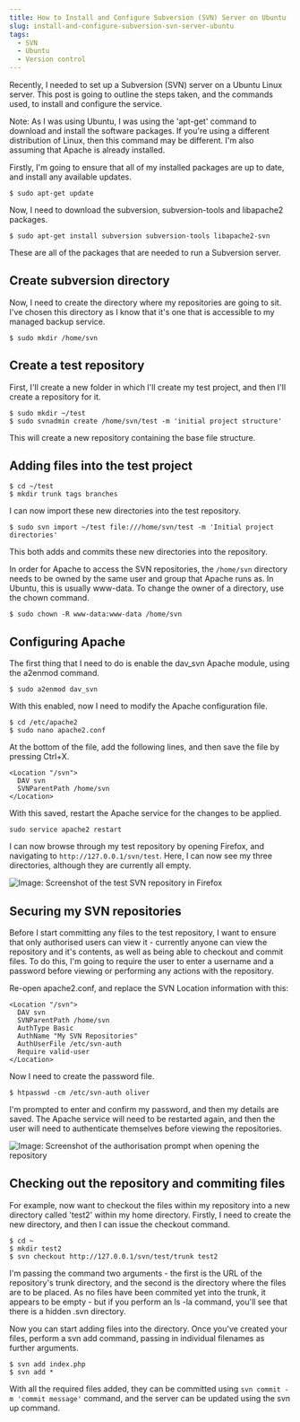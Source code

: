 ```yaml
---
title: How to Install and Configure Subversion (SVN) Server on Ubuntu
slug: install-and-configure-subversion-svn-server-ubuntu
tags:
  - SVN
  - Ubuntu
  - Version control
---
```

Recently, I needed to set up a Subversion (SVN) server on a Ubuntu Linux server. This post is going to outline the steps taken, and the commands used, to install and configure the service.

Note: As I was using Ubuntu, I was using the 'apt-get' command to download and install the software packages. If you're using a different distribution of Linux, then this command may be different. I'm also assuming that Apache is already installed.

Firstly, I'm going to ensure that all of my installed packages are up to date, and install any available updates.

    $ sudo apt-get update

Now, I need to download the subversion, subversion-tools and libapache2 packages.

    $ sudo apt-get install subversion subversion-tools libapache2-svn

These are all of the packages that are needed to run a Subversion server.

## Create subversion directory

Now, I need to create the directory where my repositories are going to sit. I've chosen this directory as I know that it's one that is accessible to my managed backup service.

    $ sudo mkdir /home/svn

## Create a test repository

First, I'll create a new folder in which I'll create my test project, and then I'll create a repository for it.

    $ sudo mkdir ~/test
    $ sudo svnadmin create /home/svn/test -m 'initial project structure'

This will create a new repository containing the base file structure.

## Adding files into the test project

    $ cd ~/test 
    $ mkdir trunk tags branches

I can now import these new directories into the test repository.

    $ sudo svn import ~/test file:///home/svn/test -m 'Initial project directories'

This both adds and commits these new directories into the repository.

In order for Apache to access the SVN repositories, the `/home/svn` directory needs to be owned by the same user and group that Apache runs as. In Ubuntu, this is usually www-data. To change the owner of a directory, use the chown command.

    $ sudo chown -R www-data:www-data /home/svn

## Configuring Apache

The first thing that I need to do is enable the dav_svn Apache module, using the a2enmod command.

    $ sudo a2enmod dav_svn

With this enabled, now I need to modify the Apache configuration file.

    $ cd /etc/apache2
    $ sudo nano apache2.conf

At the bottom of the file, add the following lines, and then save the file by pressing Ctrl+X.

~~~
<Location "/svn">
  DAV svn
  SVNParentPath /home/svn
</Location>
~~~

With this saved, restart the Apache service for the changes to be applied.

    sudo service apache2 restart

I can now browse through my test repository by opening Firefox, and navigating to `http://127.0.0.1/svn/test`. Here, I can now see my three directories, although they are currently all empty.

<img class="imagecache-blog imagecache image-caption caption" title="Viewing the test repository in Firefox" src="http://oliverdavies.co.uk/sites/default/files/imagecache/blog/images/blog/how-install-and-configure-subversion-svn-server-ubuntu/viewing-test-repository-firefox.png" alt="Image: Screenshot of the test SVN repository in Firefox">

## Securing my SVN repositories

Before I start committing any files to the test repository, I want to ensure that only authorised users can view it - currently anyone can view the repository and it's contents, as well as being able to checkout and commit files. To do this, I'm going to require the user to enter a username and a password before viewing or performing any actions with the repository.

Re-open apache2.conf, and replace the SVN Location information with this:

~~~~
<Location "/svn">
  DAV svn
  SVNParentPath /home/svn
  AuthType Basic
  AuthName "My SVN Repositories"
  AuthUserFile /etc/svn-auth
  Require valid-user
</Location>
~~~~

Now I need to create the password file.

    $ htpasswd -cm /etc/svn-auth oliver

I'm prompted to enter and confirm my password, and then my details are saved. The Apache service will need to be restarted again, and then the user will need to authenticate themselves before viewing the repositories.

<img class="imagecache-blog imagecache image-caption caption" title="Being prompted for authorisation" src="http://oliverdavies.co.uk/sites/default/files/imagecache/blog/images/blog/how-install-and-configure-subversion-svn-server-ubuntu/being-prompted-authorisation_0.png" alt="Image: Screenshot of the authorisation prompt when opening the repository">

## Checking out the repository and commiting files

For example, now want to checkout the files within my repository into a new directory called 'test2' within my home directory. Firstly, I need to create the new directory, and then I can issue the checkout command.

    $ cd ~
    $ mkdir test2
    $ svn checkout http://127.0.0.1/svn/test/trunk test2

I'm passing the command two arguments - the first is the URL of the repository's trunk directory, and the second is the directory where the files are to be placed. As no files have been commited yet into the trunk, it appears to be empty - but if you perform an ls -la command, you'll see that there is a hidden .svn directory.

Now you can start adding files into the directory. Once you've created your files, perform a svn add command, passing in individual filenames as further arguments.

    $ svn add index.php
    $ svn add *

With all the required files added, they can be committed using `svn commit -m 'commit message'` command, and the server can be updated using the svn up command.

